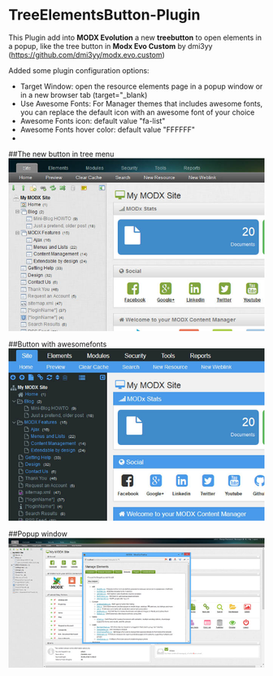 TreeElementsButton-Plugin
=========================

This Plugin add into **MODX Evolution** a new **treebutton** to open elements in a popup, like the tree button in **Modx Evo Custom** by dmi3yy (https://github.com/dmi3yy/modx.evo.custom)

Added some plugin configuration options:

* Target Window: open the resource elements page in a popup window or in a new browser tab (target="_blank)
* Use Awesome Fonts: For Manager themes that includes awesome fonts, you can replace the default icon with an awesome font of your choice
* Awesome Fonts icon: default value "fa-list"
* Awesome Fonts hover color: default value "FFFFFF"
* 

##The new button in tree menu
![treebutton](https://raw.githubusercontent.com/Nicola1971/TreeElementsButton-Plugin/master/button.jpg)

##Button with awesomefonts
![awesome treebutton](https://raw.githubusercontent.com/Nicola1971/TreeElementsButton-Plugin/master/awesome-button.jpg)

##Popup window
![pop window](https://raw.githubusercontent.com/Nicola1971/TreeElementsButton-Plugin/master/popup-screen.jpg)

